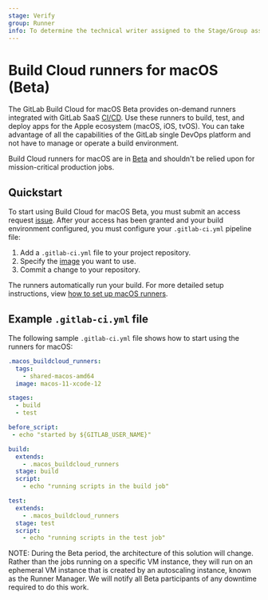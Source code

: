 ```yaml
---
stage: Verify
group: Runner
info: To determine the technical writer assigned to the Stage/Group associated with this page, see https://about.gitlab.com/handbook/engineering/ux/technical-writing/#assignments
---
```


# Build Cloud runners for macOS (Beta)

The GitLab Build Cloud for macOS Beta provides on-demand runners integrated with GitLab SaaS [CI/CD](../../../ci/index.md).
Use these runners to build, test, and deploy apps for the Apple ecosystem (macOS, iOS, tvOS). You can take advantage
of all the capabilities of the GitLab single DevOps platform and not have to manage or operate a
build environment.

Build Cloud runners for macOS are in [Beta](https://about.gitlab.com/handbook/product/gitlab-the-product/#beta)
and shouldn't be relied upon for mission-critical production jobs.

## Quickstart

To start using Build Cloud for macOS Beta, you must submit an access request [issue](https://gitlab.com/gitlab-com/macos-buildcloud-runners-beta/-/issues/new?issuable_template=beta_access_request). After your
access has been granted and your build environment configured, you must configure your
`.gitlab-ci.yml` pipeline file:

1. Add a `.gitlab-ci.yml` file to your project repository.
1. Specify the [image](macos/environment.md#vm-images) you want to use.
1. Commit a change to your repository.

The runners automatically run your build. For more detailed setup instructions,
view [how to set up macOS runners](macos/setup.md).

## Example `.gitlab-ci.yml` file

The following sample `.gitlab-ci.yml` file shows how to start using the runners for macOS:

```yaml
.macos_buildcloud_runners:
  tags:
    - shared-macos-amd64
  image: macos-11-xcode-12

stages:
  - build
  - test

before_script:
 - echo "started by ${GITLAB_USER_NAME}"

build:
  extends:
    - .macos_buildcloud_runners
  stage: build
  script:
    - echo "running scripts in the build job"

test:
  extends:
    - .macos_buildcloud_runners
  stage: test
  script:
    - echo "running scripts in the test job"
```

NOTE:
During the Beta period, the architecture of this solution will change. Rather than the jobs running on a specific VM instance, they will run on an ephemeral VM instance that is created by an autoscaling instance, known as the Runner Manager. We will notify all Beta participants of any downtime required to do this work.
